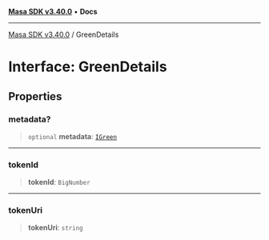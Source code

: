 [**Masa SDK v3.40.0**](../README.md) • **Docs**

***

[Masa SDK v3.40.0](../globals.md) / GreenDetails

# Interface: GreenDetails

## Properties

### metadata?

> `optional` **metadata**: [`IGreen`](IGreen.md)

***

### tokenId

> **tokenId**: `BigNumber`

***

### tokenUri

> **tokenUri**: `string`
